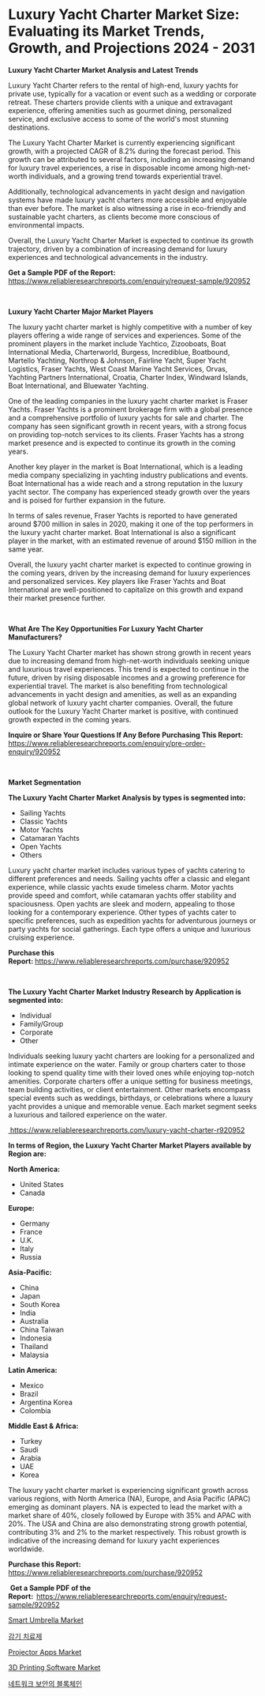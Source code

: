 <p><h1>Luxury Yacht Charter Market Size: Evaluating its Market Trends, Growth, and Projections 2024 - 2031</h1></p><p><strong>Luxury Yacht Charter Market Analysis and Latest Trends</strong></p>
<p><p>Luxury Yacht Charter refers to the rental of high-end, luxury yachts for private use, typically for a vacation or event such as a wedding or corporate retreat. These charters provide clients with a unique and extravagant experience, offering amenities such as gourmet dining, personalized service, and exclusive access to some of the world's most stunning destinations. </p><p>The Luxury Yacht Charter Market is currently experiencing significant growth, with a projected CAGR of 8.2% during the forecast period. This growth can be attributed to several factors, including an increasing demand for luxury travel experiences, a rise in disposable income among high-net-worth individuals, and a growing trend towards experiential travel. </p><p>Additionally, technological advancements in yacht design and navigation systems have made luxury yacht charters more accessible and enjoyable than ever before. The market is also witnessing a rise in eco-friendly and sustainable yacht charters, as clients become more conscious of environmental impacts.</p><p>Overall, the Luxury Yacht Charter Market is expected to continue its growth trajectory, driven by a combination of increasing demand for luxury experiences and technological advancements in the industry.</p></p>
<p><strong>Get a Sample PDF of the Report:&nbsp;</strong> <a href="https://www.reliableresearchreports.com/enquiry/request-sample/920952">https://www.reliableresearchreports.com/enquiry/request-sample/920952</a></p>
<p>&nbsp;</p>
<p><strong>Luxury Yacht Charter Major Market Players</strong></p>
<p><p>The luxury yacht charter market is highly competitive with a number of key players offering a wide range of services and experiences. Some of the prominent players in the market include Yachtico, Zizooboats, Boat International Media, Charterworld, Burgess, Incrediblue, Boatbound, Martello Yachting, Northrop & Johnson, Fairline Yacht, Super Yacht Logistics, Fraser Yachts, West Coast Marine Yacht Services, Orvas, Yachting Partners International, Croatia, Charter Index, Windward Islands, Boat International, and Bluewater Yachting.</p><p>One of the leading companies in the luxury yacht charter market is Fraser Yachts. Fraser Yachts is a prominent brokerage firm with a global presence and a comprehensive portfolio of luxury yachts for sale and charter. The company has seen significant growth in recent years, with a strong focus on providing top-notch services to its clients. Fraser Yachts has a strong market presence and is expected to continue its growth in the coming years.</p><p>Another key player in the market is Boat International, which is a leading media company specializing in yachting industry publications and events. Boat International has a wide reach and a strong reputation in the luxury yacht sector. The company has experienced steady growth over the years and is poised for further expansion in the future.</p><p>In terms of sales revenue, Fraser Yachts is reported to have generated around $700 million in sales in 2020, making it one of the top performers in the luxury yacht charter market. Boat International is also a significant player in the market, with an estimated revenue of around $150 million in the same year.</p><p>Overall, the luxury yacht charter market is expected to continue growing in the coming years, driven by the increasing demand for luxury experiences and personalized services. Key players like Fraser Yachts and Boat International are well-positioned to capitalize on this growth and expand their market presence further.</p></p>
<p>&nbsp;</p>
<p><strong>What Are The Key Opportunities For Luxury Yacht Charter Manufacturers?</strong></p>
<p><p>The Luxury Yacht Charter market has shown strong growth in recent years due to increasing demand from high-net-worth individuals seeking unique and luxurious travel experiences. This trend is expected to continue in the future, driven by rising disposable incomes and a growing preference for experiential travel. The market is also benefiting from technological advancements in yacht design and amenities, as well as an expanding global network of luxury yacht charter companies. Overall, the future outlook for the Luxury Yacht Charter market is positive, with continued growth expected in the coming years.</p></p>
<p><strong>Inquire or Share Your Questions If Any Before Purchasing This Report:</strong> <a href="https://www.reliableresearchreports.com/enquiry/pre-order-enquiry/920952">https://www.reliableresearchreports.com/enquiry/pre-order-enquiry/920952</a></p>
<p>&nbsp;</p>
<p><strong>Market Segmentation</strong></p>
<p><strong>The Luxury Yacht Charter Market Analysis by types is segmented into:</strong></p>
<p><ul><li>Sailing Yachts</li><li>Classic Yachts</li><li>Motor Yachts</li><li>Catamaran Yachts</li><li>Open Yachts</li><li>Others</li></ul></p>
<p><p>Luxury yacht charter market includes various types of yachts catering to different preferences and needs. Sailing yachts offer a classic and elegant experience, while classic yachts exude timeless charm. Motor yachts provide speed and comfort, while catamaran yachts offer stability and spaciousness. Open yachts are sleek and modern, appealing to those looking for a contemporary experience. Other types of yachts cater to specific preferences, such as expedition yachts for adventurous journeys or party yachts for social gatherings. Each type offers a unique and luxurious cruising experience.</p></p>
<p><strong>Purchase this Report:&nbsp;</strong><a href="https://www.reliableresearchreports.com/purchase/920952">https://www.reliableresearchreports.com/purchase/920952</a></p>
<p>&nbsp;</p>
<p><strong>The Luxury Yacht Charter Market Industry Research by Application is segmented into:</strong></p>
<p><ul><li>Individual</li><li>Family/Group</li><li>Corporate</li><li>Other</li></ul></p>
<p><p>Individuals seeking luxury yacht charters are looking for a personalized and intimate experience on the water. Family or group charters cater to those looking to spend quality time with their loved ones while enjoying top-notch amenities. Corporate charters offer a unique setting for business meetings, team building activities, or client entertainment. Other markets encompass special events such as weddings, birthdays, or celebrations where a luxury yacht provides a unique and memorable venue. Each market segment seeks a luxurious and tailored experience on the water.</p></p>
<p><a href="https://www.reliableresearchreports.com/luxury-yacht-charter-r920952">&nbsp;https://www.reliableresearchreports.com/luxury-yacht-charter-r920952</a></p>
<p><strong>In terms of Region, the Luxury Yacht Charter Market Players available by Region are:</strong></p>
<p>
    <p> <strong> North America: </strong>
        <ul>
            <li>United States</li>
            <li>Canada</li>
        </ul>
        </p> 
    <p> <strong> Europe: </strong>
        <ul>
            <li>Germany</li>
            <li>France</li>
            <li>U.K.</li>
            <li>Italy</li>
            <li>Russia</li>
        </ul>
        </p> 
    <p> <strong> Asia-Pacific: </strong>
        <ul>
            <li>China</li>
            <li>Japan</li>
            <li>South Korea</li>
            <li>India</li>
            <li>Australia</li>
            <li>China Taiwan</li>
            <li>Indonesia</li>
            <li>Thailand</li>
            <li>Malaysia</li>
        </ul>
        </p> 
    <p> <strong> Latin America: </strong>
        <ul>
            <li>Mexico</li>
            <li>Brazil</li>
            <li>Argentina Korea</li>
            <li>Colombia</li>
        </ul>
        </p> 
    <p> <strong> Middle East & Africa: </strong>
        <ul>
            <li>Turkey</li>
            <li>Saudi</li>
            <li>Arabia</li>
            <li>UAE</li>
            <li>Korea</li>
        </ul>
    </p>
    </p>
<p><p>The luxury yacht charter market is experiencing significant growth across various regions, with North America (NA), Europe, and Asia Pacific (APAC) emerging as dominant players. NA is expected to lead the market with a market share of 40%, closely followed by Europe with 35% and APAC with 20%. The USA and China are also demonstrating strong growth potential, contributing 3% and 2% to the market respectively. This robust growth is indicative of the increasing demand for luxury yacht experiences worldwide.</p></p>
<p><strong>Purchase this Report: </strong><a href="https://www.reliableresearchreports.com/purchase/920952">https://www.reliableresearchreports.com/purchase/920952</a></p>
<p>&nbsp;<strong>Get a Sample PDF of the Report:&nbsp;&nbsp;</strong><a href="https://www.reliableresearchreports.com/enquiry/request-sample/920952">https://www.reliableresearchreports.com/enquiry/request-sample/920952</a></p>
<p><strong></strong></p>
<p><p><a href="https://www.linkedin.com/pulse/smart-umbrella-market-insight-trends-growth-forecasted-from-2024-xtqde">Smart Umbrella Market</a></p><p><a href="https://github.com/darrellockm3ytan895656/Market-Research-Report-List-1/blob/main/137020752125.md">감기 치료제</a></p><p><a href="https://www.linkedin.com/pulse/projector-apps-market-size-trends-complete-industry-overview-x6vge">Projector Apps Market</a></p><p><a href="https://github.com/beatblasta/Market-Research-Report-List-3/blob/main/3d-printing-software-market.md">3D Printing Software Market</a></p><p><a href="https://medium.com/@jesseperry626/2024%EB%85%84%EB%B6%80%ED%84%B0-2031%EB%85%84%EA%B9%8C%EC%A7%80-%EA%B8%B0%EA%B0%84%EC%9D%84-%EC%9C%84%ED%95%9C-%EB%84%A4%ED%8A%B8%EC%9B%8C%ED%81%AC-%EB%B3%B4%EC%95%88-%EC%8B%9C%EC%9E%A5-%EB%B6%84%EC%84%9D-%EB%B0%8F-%EA%B7%9C%EB%AA%A8-%EC%98%88%EC%B8%A1%EB%90%9C-%EB%B8%94%EB%A1%9D%EC%B2%B4%EC%9D%B8-0fd5ea7e1f86">네트워크 보안의 블록체인</a></p></p>